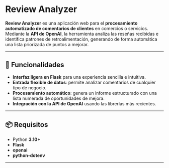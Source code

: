 # Review Analyzer

**Review Analyzer** es una aplicación web para el **procesamiento automatizado de comentarios de clientes** en comercios o servicios.  
Mediante la **API de OpenAI**, la herramienta analiza las reseñas recibidas e identifica patrones de retroalimentación, generando de forma automática una lista priorizada de puntos a mejorar.

---

## 🚀 Funcionalidades

- **Interfaz ligera en Flask** para una experiencia sencilla e intuitiva.  
- **Entrada flexible de datos**: permite analizar comentarios de cualquier tipo de negocio.  
- **Procesamiento automático**: genera un informe estructurado con una lista numerada de oportunidades de mejora.  
- **Integración con la API de OpenAI** usando las librerías más recientes.  

---

## 📦 Requisitos

- Python **3.10+**  
- **Flask**  
- **openai**  
- **python-dotenv**  

---


